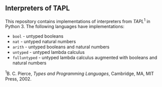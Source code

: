 ## Interpreters of TAPL

This repository contains implementations of interpreters from
*TAPL*<sup>1</sup> in Python 3.  The following languages have implementations:

* `bool` - untyped booleans
* `nat` - untyped natural numbers
* `arith` - untyped booleans and natural numbers
* `untyped` - untyped lambda calculus
* `fulluntyped` - untyped lambda calculus augmented with booleans and natural
numbers

<sup>1</sup>B. C. Pierce, *Types and Programming Languages*, Cambridge, MA,
MIT Press, 2002.
